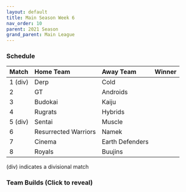 ```yaml
---
layout: default
title: Main Season Week 6
nav_order: 10
parent: 2021 Season
grand_parent: Main League
---
```

### Schedule

|Match          |  Home Team            | Away Team        | Winner          |
| :-------------| :---------------------| :----------------| :---------------|
| 1 (div)       | Derp                  | Cold            |            |
| 2             | GT 	                | Androids     |     |
| 3             | Budokai               | Kaiju           |               |
| 4             | Rugrats               | Hybrids          |          |
| 5 (div)       | Sentai                | Muscle           |           |
| 6             | Resurrected Warriors  |  Namek          |          |
| 7             | Cinema                | Earth Defenders              |            | 
| 8             | Royals                | Buujins         |         |

(div) indicates a divisional match

### Team Builds (Click to reveal)
	  	 	 	 	 	 